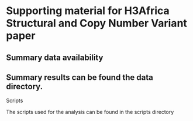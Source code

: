 # Supporting material for H3Africa Structural and Copy Number Variant paper

## Summary data availability

## Summary results can be found the data directory.

Scripts

The scripts used for the analysis can be found in the scripts directory

